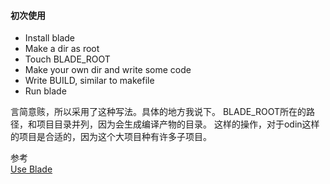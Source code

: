 #### 初次使用
- Install blade
- Make a dir as root
- Touch BLADE_ROOT
- Make your own dir and write some code
- Write BUILD, similar to makefile
- Run blade

言简意赅，所以采用了这种写法。具体的地方我说下。
BLADE_ROOT所在的路径，和项目目录并列，因为会生成编译产物的目录。
这样的操作，对于odin这样的项目是合适的，因为这个大项目种有许多子项目。


参考<br>
[Use Blade](http://km.oa.com/base/attachments/attachment_view/29633)<br>